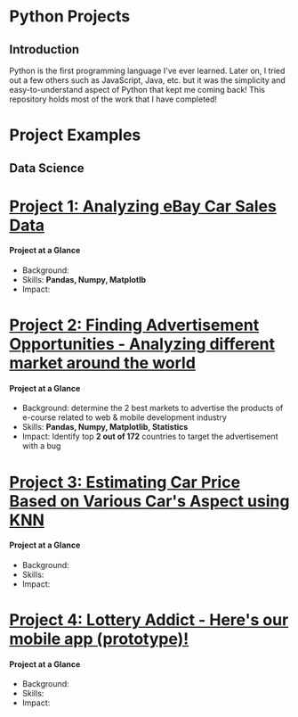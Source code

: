 # Python Projects

## Introduction

Python is the first programming language I've ever learned. Later on, I tried out a few others such as JavaScript, Java, etc. but it was the simplicity and easy-to-understand aspect of Python that kept me coming back! This repository holds most of the work that I have completed!

# Project Examples

## Data Science

# [Project 1: Analyzing eBay Car Sales Data](https://github.com/jtran2509/Jade_Projects/tree/main/Python/Data%20Science/Explore%20eBay%20Car%20Sales)

#### Project at a Glance

- Background:
- Skills: **Pandas, Numpy, Matplotlb**
- Impact:

# [Project 2: Finding Advertisement Opportunities - Analyzing different market around the world](https://www.notion.so/Github-6ec5550b1aa74b3dbe765aa3c18eaed1)

#### Project at a Glance

- Background: determine the 2 best markets to advertise the products of e-course related to web & mobile development industry
- Skills: **Pandas, Numpy, Matplotlib, Statistics**
- Impact: Identify top **2 out of 172** countries to target the advertisement with a bug

# [Project 3: Estimating Car Price Based on Various Car's Aspect using KNN]()

#### Project at a Glance
- Background: 
- Skills:
- Impact:

# [Project 4: Lottery Addict - Here's our mobile app (prototype)!]()

#### Project at a Glance
- Background:
- Skills:
- Impact:

